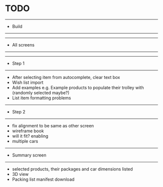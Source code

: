 # TODO

----------------
- Build
----------------

----------------
- All screens
----------------

----------------
- Step 1
----------------
- After selecting item from autocomplete, clear text box
- Wish list import
- Add examples e.g. Example products to populate their trolley with (randomly selected maybe?)
- List item formatting problems

----------------
- Step 2
----------------
- fix alignment to be same as other screen
- wireframe book
- will it fit? enabling
- multiple cars

----------------
- Summary screen
----------------
- selected products, their packages and car dimensions listed
- 3D view
- Packing list manifest download
